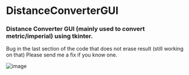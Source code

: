 # DistanceConverterGUI
### Distance Converter GUI (mainly used to convert metric/imperial) using tkinter. 

Bug in the last section of the code that does not erase result (still working on that)
Please send me a fix if you know one.

![image](https://github.com/mlcrf/DistanceConverterGUI/assets/77083858/33d5ab3e-29bc-423a-aced-32d5126ed16e)
